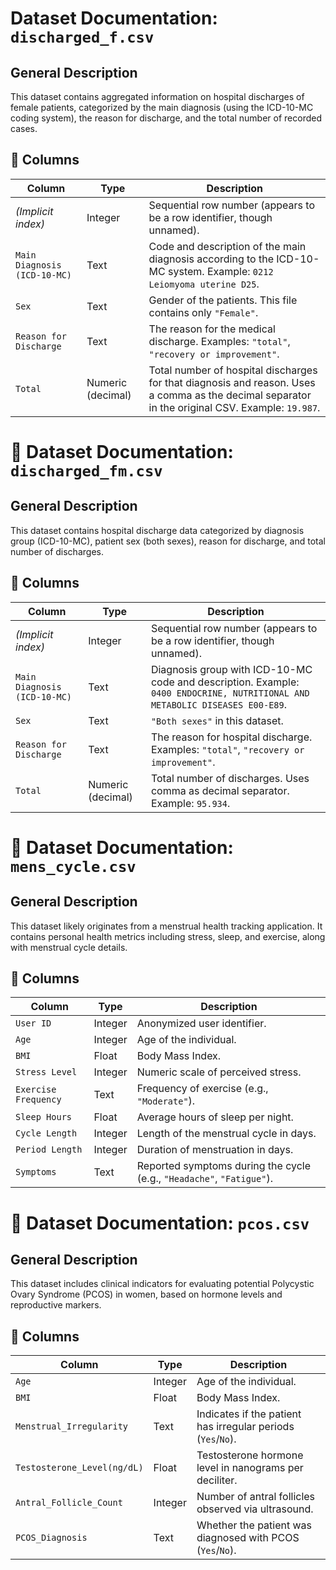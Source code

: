 # Dataset Documentation: `discharged_f.csv`

## General Description
This dataset contains aggregated information on hospital discharges of female patients, categorized by the main diagnosis (using the ICD-10-MC coding system), the reason for discharge, and the total number of recorded cases.

## :receipt: Columns

| Column                          | Type              | Description                                                                 |
|---------------------------------|-------------------|------------------------------------------------------------------------------|
| *(Implicit index)*              | Integer           | Sequential row number (appears to be a row identifier, though unnamed).     |
| `Main Diagnosis (ICD-10-MC)`    | Text              | Code and description of the main diagnosis according to the ICD-10-MC system. Example: `0212 Leiomyoma uterine D25`. |
| `Sex`                           | Text              | Gender of the patients. This file contains only `"Female"`.                 |
| `Reason for Discharge`          | Text              | The reason for the medical discharge. Examples: `"total"`, `"recovery or improvement"`. |
| `Total`                         | Numeric (decimal) | Total number of hospital discharges for that diagnosis and reason. Uses a comma as the decimal separator in the original CSV. Example: `19.987`. |

# 📄 Dataset Documentation: `discharged_fm.csv`

## General Description  
This dataset contains hospital discharge data categorized by diagnosis group (ICD-10-MC), patient sex (both sexes), reason for discharge, and total number of discharges.

## 🧾 Columns

| Column                          | Type              | Description                                                                 |
|---------------------------------|-------------------|------------------------------------------------------------------------------|
| *(Implicit index)*              | Integer           | Sequential row number (appears to be a row identifier, though unnamed).     |
| `Main Diagnosis (ICD-10-MC)`    | Text              | Diagnosis group with ICD-10-MC code and description. Example: `0400 ENDOCRINE, NUTRITIONAL AND METABOLIC DISEASES E00-E89`. |
| `Sex`                           | Text              | `"Both sexes"` in this dataset.                                             |
| `Reason for Discharge`          | Text              | The reason for hospital discharge. Examples: `"total"`, `"recovery or improvement"`. |
| `Total`                         | Numeric (decimal) | Total number of discharges. Uses comma as decimal separator. Example: `95.934`. |

# 📄 Dataset Documentation: `mens_cycle.csv`

## General Description  
This dataset likely originates from a menstrual health tracking application. It contains personal health metrics including stress, sleep, and exercise, along with menstrual cycle details.

## 🧾 Columns

| Column              | Type    | Description                                                                 |
|---------------------|---------|------------------------------------------------------------------------------|
| `User ID`           | Integer | Anonymized user identifier.                                                  |
| `Age`               | Integer | Age of the individual.                                                      |
| `BMI`               | Float   | Body Mass Index.                                                            |
| `Stress Level`      | Integer | Numeric scale of perceived stress.                                          |
| `Exercise Frequency`| Text    | Frequency of exercise (e.g., `"Moderate"`).                                 |
| `Sleep Hours`       | Float   | Average hours of sleep per night.                                           |
| `Cycle Length`      | Integer | Length of the menstrual cycle in days.                                      |
| `Period Length`     | Integer | Duration of menstruation in days.                                           |
| `Symptoms`          | Text    | Reported symptoms during the cycle (e.g., `"Headache"`, `"Fatigue"`).       |

# 📄 Dataset Documentation: `pcos.csv`

## General Description  
This dataset includes clinical indicators for evaluating potential Polycystic Ovary Syndrome (PCOS) in women, based on hormone levels and reproductive markers.

## 🧾 Columns

| Column                        | Type    | Description                                                                 |
|-------------------------------|---------|------------------------------------------------------------------------------|
| `Age`                         | Integer | Age of the individual.                                                      |
| `BMI`                         | Float   | Body Mass Index.                                                            |
| `Menstrual_Irregularity`      | Text    | Indicates if the patient has irregular periods (`Yes`/`No`).               |
| `Testosterone_Level(ng/dL)`   | Float   | Testosterone hormone level in nanograms per deciliter.                     |
| `Antral_Follicle_Count`       | Integer | Number of antral follicles observed via ultrasound.                        |
| `PCOS_Diagnosis`              | Text    | Whether the patient was diagnosed with PCOS (`Yes`/`No`).                  |


